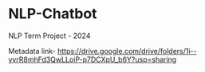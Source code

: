 # NLP-Chatbot
NLP Term Project - 2024


Metadata link- https://drive.google.com/drive/folders/1i--yvrR8mhFd3QwLLoiP-p7DCXpU_b6Y?usp=sharing
